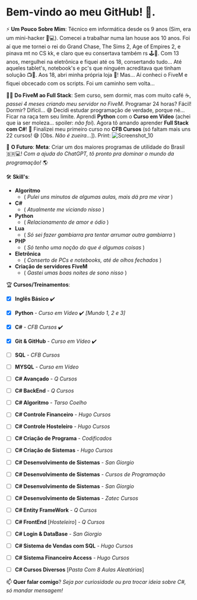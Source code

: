 # Bem-vindo ao meu GitHub! 👋.

⚡ **Um Pouco Sobre Mim**:
Técnico em informática desde os 9 anos (Sim, era um mini-hacker 👶💻).
Comecei a trabalhar numa lan house aos 10 anos. Foi aí que me tornei o rei do Grand Chase, The Sims 2, Age of Empires 2, e pinava mt no CS kk, e claro que eu consertava também rs 🕹️🔧.
Com 13 anos, mergulhei na eletrônica e fiquei até os 18, consertando tudo... Até aqueles tablet's, notebook's e pc's que ninguém acreditava que tinham solução 📺🔨.
Aos 18, abri minha própria loja 🎉! Mas... Aí conheci o FiveM e fiquei obcecado com os scripts. Foi um caminho sem volta...

🧑‍💻 **Do FiveM ao Full Stack**:
Sem curso, sem dormir, mas com muito café ☕, *passei 4 meses criando meu servidor no FiveM*. Programar 24 horas? Fácil! Dormir? Difícil... 😅
Decidi estudar programação de verdade, porque né... Ficar na raça tem seu limite.
Aprendi **Python** com o **Curso em Vídeo** (achei que ia ser moleza... spoiler: *não foi*).
Agora tô amando aprender **Full Stack com C#**! 🎉
Finalizei meu primeiro curso no **CFB Cursos** (só faltam mais uns 22 cursos! 😅 [Obs. *Não é zueira*...]). Print: ![Screenshot_10](https://github.com/user-attachments/assets/e9524f74-9aeb-429c-92d5-abc7fca06dc1)


🚀 **O Futuro**:
**Meta**: Criar um dos maiores programas de utilidade do Brasil 🇧🇷💻!
*Com a ajuda do ChatGPT, tô pronto pra dominar o mundo da programação!* 🌎

🛠️ **Skill's**:
- **Algoritmo**
  - ( *Pulei uns minutos de algumas aulas, mais dá pra me virar* )
- **C#**
  - ( *Atualmente me viciando nisso* )
- **Python**
  - ( *Relacionamento de amor e ódio* )
- **Lua**
  - ( *Só sei fazer gambiarra pra tentar arrumar outra gambiarra* )
- **PHP**
  - ( *Só tenho uma noção do que é algumas coisas* )
- **Eletrônica**
  - ( *Conserto de PCs e notebooks, até de olhos fechados* )
- **Criação de servidores FiveM**
  - ( *Gastei umas boas noites de sono nisso* )

🏆 **Cursos/Treinamentos**:
- [x] **Inglês Básico** ✔️
- [x] **Python** - *Curso em Vídeo* ✔️ *[Mundo 1, 2 e 3]*
- [x] **C#** - *CFB Cursos* ✔️
- [x] **Git & GitHub** - *Curso em Vídeo* ✔️
- [ ] **SQL** - *CFB Cursos* 
- [ ] **MYSQL** - *Curso em Vídeo* 
- [ ] **C# Avançado** - *Q Cursos* 
- [ ] **C# BackEnd** - *Q Cursos* 
- [ ] **C# Algoritmo** - *Tarso Coelho* 
- [ ] **C# Controle Financeiro** - *Hugo Cursos* 
- [ ] **C# Controle Hosteleiro** - *Hugo Cursos* 
- [ ] **C# Criação de Programa** - *Codificados* 
- [ ] **C# Criação de Sistemas** - *Hugo Cursos* 
- [ ] **C# Desenvolvimento de Sistemas** - *San Giorgio* 
- [ ] **C# Desenvolvimento de Sistemas** - *Cursos de Programação* 
- [ ] **C# Desenvolvimento de Sistemas** - *San Giorgio* 
- [ ] **C# Desenvolvimento de Sistemas** - *Zatec Cursos* 
- [ ] **C# Entity FrameWork** - *Q Cursos* 
- [ ] **C# FrontEnd** [*Hosteleiro*] - *Q Cursos* 
- [ ] **C# Login & DataBase** - *San Giorgio* 
- [ ] **C# Sistema de Vendas com SQL** - *Hugo Cursos* 
- [ ] **C# Sistema Financeiro Access** - *Hugo Cursos* 
- [ ] **C# Cursos Diversos** [*Pasta Com 8 Aulas Aleatórias*] 


📫 **Quer falar comigo**?
*Seja por curiosidade ou pra trocar ideia sobre C#, só mandar mensagem!*
